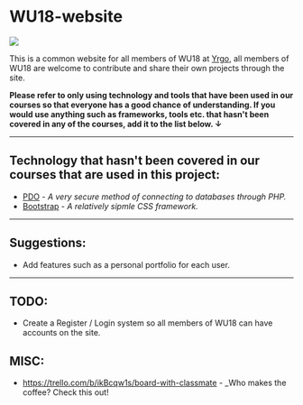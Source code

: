 # WU18-website
<img src="https://media.giphy.com/media/eCwAEs05phtK/giphy.gif">

This is a common website for all members of WU18 at [Yrgo](https://yrgo.se/), all members of WU18 are welcome to contribute and share their own projects through the site.

**Please refer to only using technology and tools that have been used in our courses so that everyone has a good chance of understanding. If you would use anything such as frameworks, tools etc. that hasn't been covered in any of the courses, add it to the list below. ↓**

---

## Technology that hasn't been covered in our courses that are used in this project:

* [PDO](http://php.net/manual/en/book.pdo.php) - _A very secure method of connecting to databases through PHP._
* [Bootstrap](http://getbootstrap.com/) - _A relatively sipmle CSS framework._

---

## Suggestions:
* Add features such as a personal portfolio for each user.

___
## TODO:
* Create a Register / Login system so all members of WU18 can have accounts on the site.


## MISC:
* https://trello.com/b/ikBcqw1s/board-with-classmate - _Who makes the coffee? Check this out!
